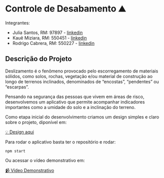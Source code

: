 # Controle de Desabamento ⛰️

Integrantes:

- Julia Santos, RM: 97897 - [linkedin](https://www.linkedin.com/in/julia-vic-santos/)
- Kauê Miziara, RM: 550451 - [linkedin](https://www.linkedin.com/in/kauemiziara/)
- Rodrigo Cabrera, RM: 550227 - [linkedin](https://www.linkedin.com/in/rodrigo-cabrera-1312b1285/)

## Descrição do Projeto

Deslizamento é o fenômeno provocado pelo escorregamento de materiais sólidos, como solos, rochas, vegetação e/ou material de construção ao longo de terrenos inclinados, denominados de “encostas”, “pendentes” ou “escarpas”.

Pensando na segurança das pessoas que vivem em áreas de risco, desenvolvemos um aplicativo que permite acompanhar indicadores importantes como a umidade do solo e a inclinação do terreno.

Como etapa inicial do desenvolvimento criamos um design simples e claro sobre o projeto, diponível em:

[💡 Design aqui](https://www.figma.com/design/Cqg2n2xtbKJ9h8TOgVdM6o/GS-1?node-id=1-2&t=SO5GChGn8PKdTFT1-1)

Para rodar o aplicativo basta ter o repositório e rodar:

`npm start`

Ou acessar o vídeo demonstrativo em:

[📹 Vídeo Demonstrativo](https://youtu.be/vlDBLRhHFx4)
